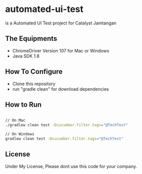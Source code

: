 # automated-ui-test

is a Automated UI Test project for Catalyst Jamtangan

## The Equipments
- ChromeDriver Version 107 for Mac or Windows
- Java SDK 1.8


## How To Configure
- Clone this repository
- run "gradle clean" for download dependencies

## How to Run


```bash

// On Mac
./gradlew clean test -Dcucumber.filter.tags="@TechTest"

// On Windows
gradlew clean test -Dcucumber.filter.tags="@TechTest"

```


## License
Under My License, Please dont use this code for your company.
